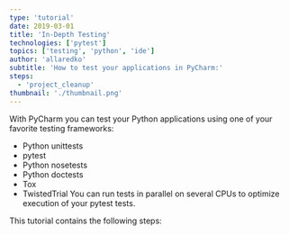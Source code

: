 ```yaml
---
type: 'tutorial'
date: 2019-03-01
title: 'In-Depth Testing'
technologies: ['pytest']
topics: ['testing', 'python', 'ide']
author: 'allaredko'
subtitle: 'How to test your applications in PyCharm:'
steps:
  - 'project_cleanup'
thumbnail: './thumbnail.png'
---
```


With PyCharm you can test your Python applications
using one of your favorite testing frameworks:
- Python unittests
- pytest
- Python nosetests
- Python doctests
- Tox
- TwistedTrial
You can run tests in parallel on several CPUs to optimize execution of your pytest tests.

This tutorial contains the following steps:


